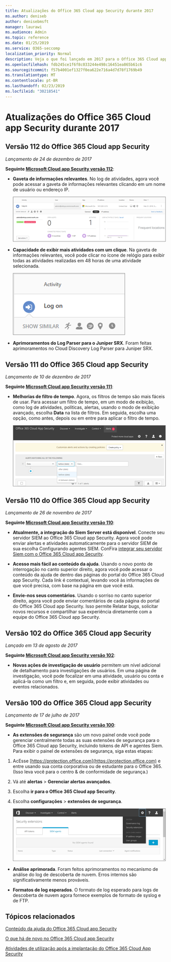 ```yaml
---
title: Atualizações do Office 365 Cloud app Security durante 2017
ms.author: deniseb
author: denisebmsft
manager: laurawi
ms.audience: Admin
ms.topic: reference
ms.date: 01/25/2019
ms.service: O365-seccomp
localization_priority: Normal
description: Veja o que foi lançado em 2017 para o Office 365 Cloud app Security
ms.openlocfilehash: fdb245ce1f6f8c033244e498c16451ea865b61c6
ms.sourcegitcommit: f57b4001ef1327f0ea622e716a4d7d78f1769b49
ms.translationtype: MT
ms.contentlocale: pt-BR
ms.lasthandoff: 02/23/2019
ms.locfileid: "30218541"
---
```

# <a name="office-365-cloud-app-security-updates-during-2017"></a>Atualizações do Office 365 Cloud app Security durante 2017
    
## <a name="office-365-cloud-app-security-release-112"></a>Versão 112 do Office 365 Cloud app Security

*Lançamento de 24 de dezembro de 2017* 
  
**Seguinte [Microsoft Cloud app Security versão 112](https://docs.microsoft.com/cloud-app-security/release-notes#cloud-app-security-release-112)**: 
  
- **Gaveta de informações relevantes**. No log de atividades, agora você pode acessar a gaveta de informações relevantes clicando em um nome de usuário ou endereço IP. 
    
    ![Clique em um nome de usuário ou endereço IP para ver a gaveta de idéias relevante no log de atividades.](media/8e32b3fa-8c0c-4c5e-b248-fe7d7e1b516d.png)
  
- **Capacidade de exibir mais atividades com um clique**. Na gaveta de informações relevantes, você pode clicar no ícone de relógio para exibir todas as atividades realizadas em 48 horas de uma atividade selecionada. 
    
    ![Na gaveta relevante de ideias, você pode clicar no ícone de relógio para ver as atividades realizadas em 48 horas de uma atividade selecionada](media/c6c96aa0-98e5-4205-8873-45f8d6fd0843.png)
  
- **Aprimoramentos do Log Parser para o Juniper SRX**. Foram feitas aprimoramentos no Cloud Discovery Log Parser para Juniper SRX. 
    
## <a name="office-365-cloud-app-security-release-111"></a>Versão 111 do Office 365 Cloud app Security

*Lançamento de 10 de dezembro de 2017* 
  
**Seguinte [Microsoft Cloud app Security versão 111](https://docs.microsoft.com/cloud-app-security/release-notes#cloud-app-security-release-111)**: 
  
- **Melhorias de filtro de tempo**. Agora, os filtros de tempo são mais fáceis de usar. Para acessar um filtro de tempo, em um modo de exibição, como log de atividades, políticas, alertas, usando o modo de exibição avançado, escolha **Data** na lista de filtros. Em seguida, escolha uma opção, como antes, depois ou em entre para aplicar o filtro de tempo. 
    
    ![Use o filtro de data para exibir informações antes, depois ou entre datas.](media/9dbb2a10-f68f-413b-8b4e-88911152cb92.png)
  
## <a name="office-365-cloud-app-security-release-110"></a>Versão 110 do Office 365 Cloud app Security

*Lançamento de 26 de novembro de 2017* 
  
**Seguinte [Microsoft Cloud app Security versão 110](https://docs.microsoft.com/cloud-app-security/release-notes#cloud-app-security-release-110)**: 
  
- **Atualmente, a integração do Siem Server está disponível**. Conecte seu servidor SIEM ao Office 365 Cloud app Security. Agora você pode enviar alertas e atividades automaticamente para o servidor SIEM de sua escolha Configurando agentes SIEM. ConFira [integrar seu servidor Siem com o Office 365 Cloud app Security](integrate-your-siem-server-with-office-365-cas.md).
    
- **Acesso mais fácil ao conteúdo da ajuda**. Usando o novo ponto de interrogação no canto superior direito, agora você pode acessar o conteúdo da ajuda de dentro das páginas do portal do Office 365 Cloud app Security. Cada link é contextual, levando você às informações de que você precisa, com base na página em que você está. 
    
- **Envie-nos seus comentários**. Usando o sorriso no canto superior direito, agora você pode enviar comentários de cada página do portal do Office 365 Cloud app Security. Isso permite Relatar bugs, solicitar novos recursos e compartilhar sua experiência diretamente com a equipe do Office 365 Cloud app Security. 
    
## <a name="office-365-cloud-app-security-release-102"></a>Versão 102 do Office 365 Cloud app Security

*Lançado em 13 de agosto de 2017* 
  
**Seguinte [Microsoft Cloud app Security versão 102](https://docs.microsoft.com/cloud-app-security/release-notes#cloud-app-security-release-102)**: 
  
- **Novas ações de investigação de usuário** permitem um nível adicional de detalhamento para investigações de usuários. Em uma página de investigação, você pode focalizar em uma atividade, usuário ou conta e aplicá-la como um filtro e, em seguida, pode exibir atividades ou eventos relacionados. 
    
## <a name="office-365-cloud-app-security-release-100"></a>Versão 100 do Office 365 Cloud app Security

*Lançamento de 17 de julho de 2017* 
  
**Seguinte [Microsoft Cloud app Security versão 100](https://docs.microsoft.com/cloud-app-security/release-notes#cloud-app-security-release-100)**: 
  
- **As extensões de segurança** são um novo painel onde você pode gerenciar centralmente todas as suas extensões de segurança para o Office 365 Cloud app Security, incluindo tokens de API e agentes Siem. Para exibir o painel de extensões de segurança, siga estas etapas: 
    
1. AcEsse [https://protection.office.com](https://protection.office.com) e entre usando sua conta corporativa ou de estudante para o Office 365. (Isso leva você para o centro &amp; de conformidade de segurança.) 
    
2. Vá até **alertas** \> **Gerenciar alertas avançados**.
    
3. Escolha **ir para o Office 365 Cloud app Security**.
  
4. Escolha **configurações** \> **extensões de segurança**.
    
    ![No portal ASM, escolha configurações \> de extensões de segurança](media/f03d47a1-91ff-41b9-9baf-b514cffe41a8.png)
  
- **Análise aprimorada**. Foram feitos aprimoramentos no mecanismo de análise do log de descoberta de nuvem. Erros internos são significativamente menos prováveis. 
    
- **Formatos de log esperados**. O formato de log esperado para logs de descoberta de nuvem agora fornece exemplos de formato de syslog e de FTP. 
    
## <a name="related-topics"></a>Tópicos relacionados

[Conteúdo da ajuda do Office 365 Cloud app Security](office-365-cas-help.md)

[O que há de novo no Office 365 Cloud app Security](new-in-office-365-cas.md)
  
[Atividades de utilização após a implantação do Office 365 Cloud App Security](utilization-activities-for-ocas.md)

